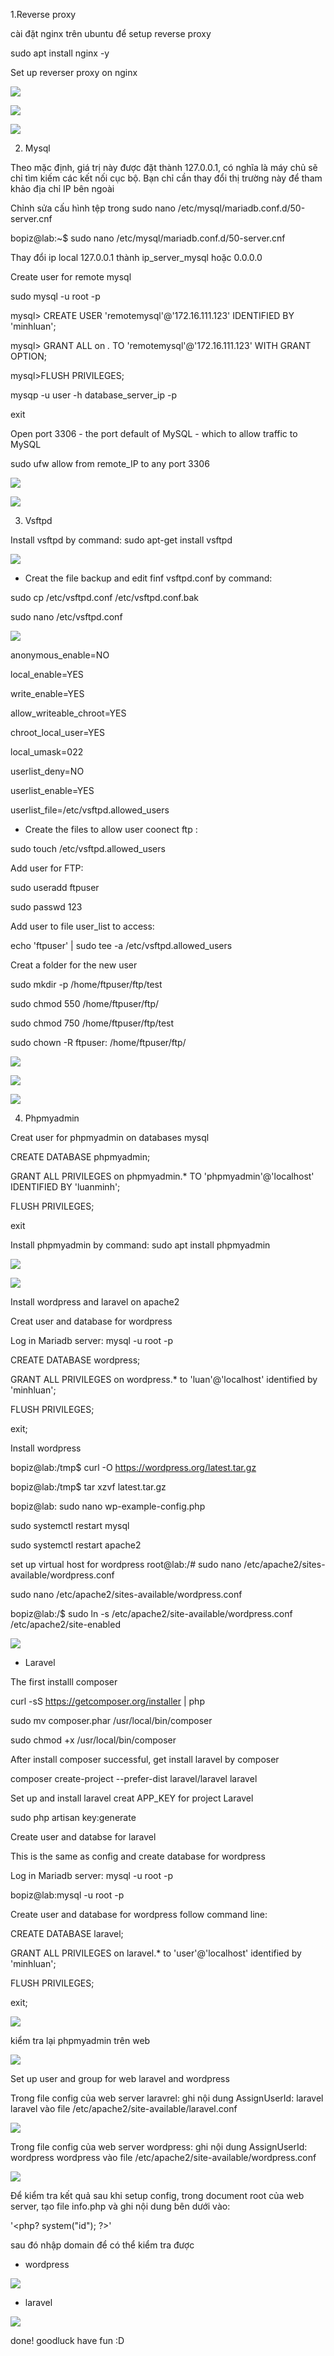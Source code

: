 1.Reverse proxy

cài đặt nginx trên ubuntu để setup reverse proxy

sudo apt install nginx -y

Set up reverser proxy on nginx

![](src5/1.png)

![](src5/4.png)

![](src5/etchost.png)

2. Mysql

Theo mặc định, giá trị này được đặt thành 127.0.0.1, có nghĩa là máy chủ sẽ chỉ tìm kiếm các kết nối cục bộ. Bạn chỉ cần thay đổi thị trường này để tham khảo địa chỉ IP bên ngoài

Chỉnh sửa cấu hình tệp trong sudo nano /etc/mysql/mariadb.conf.d/50-server.cnf

bopiz@lab:~$ sudo nano /etc/mysql/mariadb.conf.d/50-server.cnf

Thay đổi ip local 127.0.0.1 thành ip_server_mysql hoặc 0.0.0.0

Create user for remote mysql

sudo mysql -u root -p

mysql> CREATE USER 'remotemysql'@'172.16.111.123' IDENTIFIED BY 'minhluan';

mysql> GRANT ALL on *.* TO 'remotemysql'@'172.16.111.123' WITH GRANT OPTION;

mysql>FLUSH PRIVILEGES;

mysqp -u user -h database_server_ip -p 



exit

Open port 3306 - the port default of MySQL - which to allow traffic to MySQL

sudo ufw allow from remote_IP to any port 3306

![](src5/port3306.png)

![](src5/nnn.png)


3. Vsftpd

Install vsftpd by command: sudo apt-get install vsftpd

![](src5/7.png)

- Creat the file backup and edit finf vsftpd.conf by command:

sudo cp /etc/vsftpd.conf /etc/vsftpd.conf.bak

sudo nano /etc/vsftpd.conf

![](src5/8.png)

anonymous_enable=NO

local_enable=YES

write_enable=YES

allow_writeable_chroot=YES

chroot_local_user=YES

local_umask=022

userlist_deny=NO

userlist_enable=YES

userlist_file=/etc/vsftpd.allowed_users



- Create the files to allow user coonect ftp :

sudo touch /etc/vsftpd.allowed_users

Add user for FTP:

sudo useradd ftpuser

sudo passwd 123

Add user to file user_list to access:

echo 'ftpuser' | sudo tee -a /etc/vsftpd.allowed_users

Creat a folder for the new user

sudo mkdir -p /home/ftpuser/ftp/test

sudo chmod 550 /home/ftpuser/ftp/

sudo chmod 750 /home/ftpuser/ftp/test

sudo chown -R ftpuser: /home/ftpuser/ftp/

![](src5/9.png)

![](src5/ufw.png)

![](src5/vsftpd.png)

4. Phpmyadmin

Creat user for phpmyadmin on databases mysql

CREATE DATABASE phpmyadmin;

GRANT ALL PRIVILEGES on phpmyadmin.* TO 'phpmyadmin'@'localhost' IDENTIFIED BY 'luanminh';

FLUSH PRIVILEGES;

exit

Install phpmyadmin by command: sudo apt install phpmyadmin

![](src5/2.png)

![](src5/3.png)

Install wordpress and laravel on apache2

Creat user and database for wordpress

Log in Mariadb server: mysql -u root -p

CREATE DATABASE wordpress;

GRANT ALL PRIVILEGES on wordpress.* to 'luan'@'localhost' identified by 'minhluan';

FLUSH PRIVILEGES;

exit;

Install wordpress

bopiz@lab:/tmp$ curl -O https://wordpress.org/latest.tar.gz

bopiz@lab:/tmp$ tar xzvf latest.tar.gz

bopiz@lab: sudo nano wp-example-config.php

sudo systemctl restart mysql

sudo systemctl restart apache2

set up virtual host for wordpress
root@lab:/# sudo nano /etc/apache2/sites-available/wordpress.conf

sudo nano /etc/apache2/sites-available/wordpress.conf

bopiz@lab:/$ sudo ln -s /etc/apache2/site-available/wordpress.conf /etc/apache2/site-enabled

![](src/11.png)

- Laravel

The first installl composer

curl -sS https://getcomposer.org/installer | php

sudo mv composer.phar /usr/local/bin/composer

sudo chmod +x /usr/local/bin/composer

After install composer successful, get install laravel by composer

composer create-project --prefer-dist laravel/laravel laravel

Set up and install laravel creat APP_KEY for project Laravel

sudo php artisan key:generate

Create user and databse for laravel

This is the same as config and create database for wordpress

Log in Mariadb server: mysql -u root -p

bopiz@lab:mysql -u root -p

Create user and database for wordpress follow command line:

CREATE DATABASE laravel;

GRANT ALL PRIVILEGES on laravel.* to 'user'@'localhost' identified by 'minhluan';

FLUSH PRIVILEGES;

exit;

![](src/photo_2023-03-27_15-01-34.jpg)

kiểm tra lại phpmyadmin trên web

![](src5/phpmyadmin-result.png)

Set up user and group for web laravel and wordpress


Trong file config của web server laravrel: ghi nội dung AssignUserId: laravel laravel vào file /etc/apache2/site-available/laravel.conf

![](src5/6.png)

Trong file config của web server wordpress: ghi nội dung AssignUserId: wordpress wordpress vào file /etc/apache2/site-available/wordpress.conf

![](src5/5.png)

Để kiểm tra kết quả sau khi setup config, trong document root của web server, tạo file info.php và ghi nội dung bên dưới vào:

'<php? system("id"); ?>'

sau đó nhập domain để có thể kiểm tra được

- wordpress

![](src5/uid-wordpress.png)

- laravel

![](src5/uid-laravel.png)

done! goodluck have fun :D
